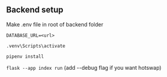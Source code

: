 ## Backend setup
Make .env file in root of backend folder

`DATABASE_URL=<url>`

`.venv\Scripts\activate`

`pipenv install`

`flask --app index run`
(add --debug flag if you want hotswap)